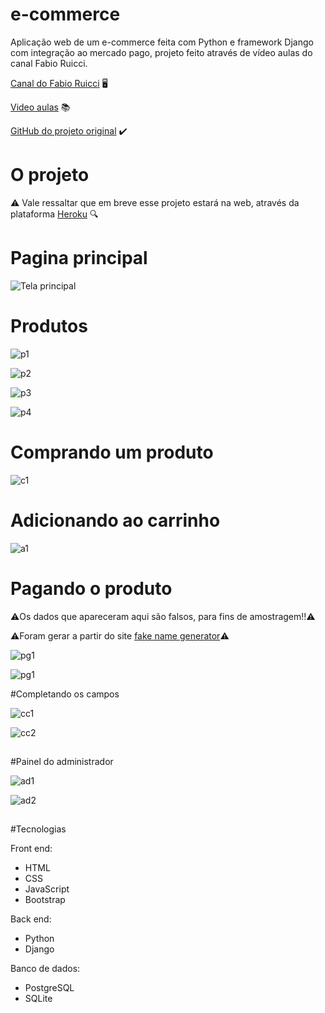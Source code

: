 # e-commerce
Aplicação web de um e-commerce feita com Python e framework Django com integração ao mercado pago, projeto feito através de vídeo aulas do canal Fabio Ruicci.

[Canal do Fabio Ruicci](https://www.youtube.com/c/FabioRuicciCursos) 🖥

[Video aulas](https://www.youtube.com/watch?v=NZd386TfzcM&list=PLvS2JoIlSA4BF1BBeYUCRbusX5r8ppWjW) 📚

[GitHub do projeto original](https://github.com/fabioruicci/tutorial-e-commerce-django) ✔️

##

# O projeto

⚠️ Vale ressaltar que em breve esse projeto estará na web, através da plataforma [Heroku](https://www.heroku.com/platform) 🔍

# Pagina principal

![Tela principal](https://raw.githubusercontent.com/augustoaraujo13/imagens-e-arquivos-para-o-readme/main/e-commerce/Tela%20principal.png)


# Produtos

![p1](https://raw.githubusercontent.com/augustoaraujo13/imagens-e-arquivos-para-o-readme/main/e-commerce/Produtos%201.png)


![p2](https://raw.githubusercontent.com/augustoaraujo13/imagens-e-arquivos-para-o-readme/main/e-commerce/Produtos%202.png)


![p3](https://raw.githubusercontent.com/augustoaraujo13/imagens-e-arquivos-para-o-readme/main/e-commerce/Produtos%203.png)


![p4](https://raw.githubusercontent.com/augustoaraujo13/imagens-e-arquivos-para-o-readme/main/e-commerce/Produtos%204.png)


##

# Comprando um produto

![c1](https://github.com/augustoaraujo13/imagens-e-arquivos-para-o-readme/blob/main/e-commerce/Produtos%205.png)


# Adicionando ao carrinho

![a1](https://github.com/augustoaraujo13/imagens-e-arquivos-para-o-readme/blob/main/e-commerce/Finalizar.png)

# Pagando o produto

⚠️Os dados que apareceram aqui são falsos, para fins de amostragem!!⚠️

⚠️Foram gerar a partir do site [fake name generator](https://pt.fakenamegenerator.com/gen-random-br-br.php)⚠️

![pg1](https://raw.githubusercontent.com/augustoaraujo13/imagens-e-arquivos-para-o-readme/main/e-commerce/Pagar%201.png)

![pg1](https://raw.githubusercontent.com/augustoaraujo13/imagens-e-arquivos-para-o-readme/main/e-commerce/Pagar%202.png)

#Completando os campos

![cc1](https://raw.githubusercontent.com/augustoaraujo13/imagens-e-arquivos-para-o-readme/main/e-commerce/Pagar%203.png)

![cc2](https://raw.githubusercontent.com/augustoaraujo13/imagens-e-arquivos-para-o-readme/main/e-commerce/Pagar%205.png)

##

#Painel do administrador


![ad1](https://raw.githubusercontent.com/augustoaraujo13/imagens-e-arquivos-para-o-readme/main/e-commerce/Admin%201.png)

![ad2](https://raw.githubusercontent.com/augustoaraujo13/imagens-e-arquivos-para-o-readme/main/e-commerce/Admin%202.png)


##

#Tecnologias

Front end:

* HTML
* CSS
* JavaScript
* Bootstrap

Back end:

* Python
* Django

Banco de dados:

* PostgreSQL
* SQLite

##
